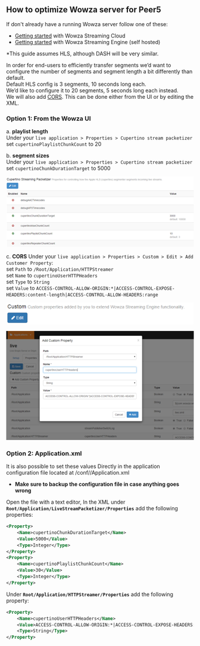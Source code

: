 ## How to optimize Wowza server for Peer5

If don't already have a running Wowza server follow one of these:

- [Getting started](https://www.wowza.com/forums/content.php?721-getting-started) with Wowza Streaming Cloud
- [Getting started](https://www.wowza.com/forums/content.php?625-How-to-get-started-as-a-Wowza-Streaming-Engine-Manager-administrator) with Wowza Streaming Engine (self hosted)

*This guide assumes HLS, although DASH will be very similar.

In order for end-users to efficiently transfer segments we’d want to configure the number of segments and segment length a bit differently than default.  
Default HLS config is 3 segments, 10 seconds long each.  
We’d like to configure it to 20 segments, 5 seconds long each instead.  
We will also add [CORS](https://docs.peer5.com/guides/cors/). This can be done either from the UI or by editing the XML.

### __Option 1: From the Wowza UI__

a. **playlist length**  
Under your `live application > Properties > Cupertino stream packetizer`  
set `cupertinoPlaylistChunkCount` to 20

b. **segment sizes**  
Under your `live application > Properties > Cupertino stream packetizer`  
set `cupertinoChunkDurationTarget` to 5000

![](./images/wowza/image00.png)
	
c. **CORS**
Under your `live application > Properties > Custom > Edit > Add Customer Property`:  
set `Path` to `/Root/Application/HTTPStreamer`  
set `Name` to `cupertinoUserHTTPHeaders`  
set `Type` to `String`  
set `Value` to `ACCESS-CONTROL-ALLOW-ORIGIN:*|ACCESS-CONTROL-EXPOSE-HEADERS:content-length|ACCESS-CONTROL-ALLOW-HEADERS:range`


![](./images/wowza/image01.png)


![](./images/wowza/image02.png)

### __Option 2: Application.xml__

It is also possible to set these values Directly in the application configuration file located at <wowza root folder>/conf/<application name>/Application.xml  
* **Make sure to backup the configuration file in case anything goes wrong**

Open the file with a text editor, In the XML under **`Root/Application/LiveStreamPacketizer/Properties`** add the following properties:

```xml
<Property>
    <Name>cupertinoChunkDurationTarget</Name>
    <Value>5000</Value>
    <Type>Integer</Type>
</Property>
<Property>
    <Name>cupertinoPlaylistChunkCount</Name>
    <Value>30</Value>
    <Type>Integer</Type>
</Property>
```

Under **`Root/Application/HTTPStreamer/Properties`** add the following property:

```xml
<Property>
    <Name>cupertinoUserHTTPHeaders</Name>
    <Value>ACCESS-CONTROL-ALLOW-ORIGIN:*|ACCESS-CONTROL-EXPOSE-HEADERS:content-length|ACCESS-CONTROL-ALLOW-HEADERS:Range</Value>
	<Type>String</Type>
</Property>
```
